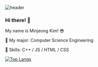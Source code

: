 ![header](https://capsule-render.vercel.app/api?type=wave&color=auto&height=300&section=header&text=capsule%20render&fontSize=90)
### Hi there! 👋
My name is Minjeong Kim! 😎

🌱 My major: Computer Science Engineering

💫 Skills: C++ / JS / HTML / CSS

[![Top Langs](https://github-readme-stats.vercel.app/api/top-langs/?username=minjeongss&layout=compact)](https://github.com/minjeongss/github-readme-stats)
